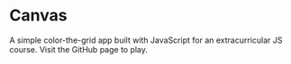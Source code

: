 # Canvas

A simple color-the-grid app built with JavaScript for an extracurricular JS course. Visit the GitHub page to play.
